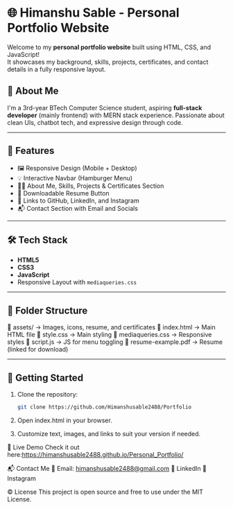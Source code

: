 # 🌐 Himanshu Sable - Personal Portfolio Website

Welcome to my **personal portfolio website** built using HTML, CSS, and JavaScript!  
It showcases my background, skills, projects, certificates, and contact details in a fully responsive layout.

## 🧠 About Me

I'm a 3rd-year BTech Computer Science student, aspiring **full-stack developer** (mainly frontend) with MERN stack experience. Passionate about clean UIs, chatbot tech, and expressive design through code.

---

## 📁 Features

- 🖼️ Responsive Design (Mobile + Desktop)
- 💡 Interactive Navbar (Hamburger Menu)
- 👨‍💻 About Me, Skills, Projects & Certificates Section
- 📄 Downloadable Resume Button
- 🔗 Links to GitHub, LinkedIn, and Instagram
- 📬 Contact Section with Email and Socials

---

## 🛠️ Tech Stack

- **HTML5**
- **CSS3**
- **JavaScript**
- Responsive Layout with `mediaqueries.css`

---

## 📂 Folder Structure

📁 assets/ → Images, icons, resume, and certificates
📄 index.html → Main HTML file
📄 style.css → Main styling
📄 mediaqueries.css → Responsive styles
📄 script.js → JS for menu toggling
📄 resume-example.pdf → Resume (linked for download)


---

## 🚀 Getting Started

1. Clone the repository:
   ```bash
   git clone https://github.com/Himanshusable2488/Portfolio

2. Open index.html in your browser.

3. Customize text, images, and links to suit your version if needed.

🌟 Live Demo
Check it out here:https://himanshusable2488.github.io/Personal_Portfolio/

📬 Contact Me
📧 Email: himanshusable2488@gmail.com
🔗 LinkedIn
📸 Instagram


©️ License
This project is open source and free to use under the MIT License.
